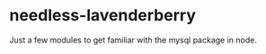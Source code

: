 needless-lavenderberry
======================

Just a few modules to get familiar with the mysql package
in node.

